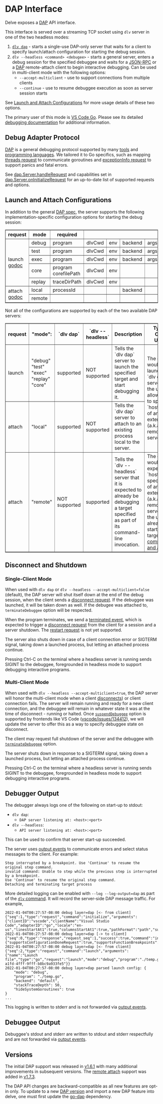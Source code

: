 # DAP Interface

Delve exposes a [DAP](https://microsoft.github.io/debug-adapter-protocol/overview) API interface.

This interface is served over a streaming TCP socket using `dlv` server in one of the two headless modes:
1. [`dlv dap`](../../usage/dlv_dap.md) - starts a single-use DAP-only server that waits for a client to specify launch/attach configuration for starting the debug session.
2. `dlv --headless <command> <debugee>` - starts a general server, enters a debug session for the specified debuggee and waits for a [JSON-RPC](../json-rpc/README.md) or a [DAP](https://microsoft.github.io/debug-adapter-protocol/overview) remote-attach client to begin interactive debugging. Can be used in multi-client mode with the following options:
   *  `--accept-multiclient` - use to support connections from multiple clients
   *  `--continue` - use to resume debuggee execution as soon as server session starts

See [Launch and Attach Configurations](#launch-and-attach-configurations) for more usage details of these two options.

The primary user of this mode is [VS Code Go](https://github.com/golang/vscode-go). Please see its 
detailed [debugging documentation](https://github.com/golang/vscode-go/blob/master/docs/debugging.md) for additional information.

## Debug Adapter Protocol

[DAP](https://microsoft.github.io/debug-adapter-protocol/specification) is a general debugging protocol supported by many [tools](https://microsoft.github.io/debug-adapter-protocol/implementors/tools/) and [programming languages](https://microsoft.github.io/debug-adapter-protocol/implementors/adapters/). We tailored it to Go specifics, such as mapping [threads request](https://microsoft.github.io/debug-adapter-protocol/specification#Requests_Threads) to communicate goroutines and [exceptionInfo request](https://microsoft.github.io/debug-adapter-protocol/specification#Requests_ExceptionInfo) to support panics and fatal errors.

See [dap.Server.handleRequest](https://github.com/go-delve/delve/search?q=handleRequest) and capabilities set in [dap.Server.onInitializeRequest](https://github.com/go-delve/delve/search?q=onInitializeRequest) for an up-to-date list of supported requests and options.

## Launch and Attach Configurations

In addition to the general [DAP spec](https://microsoft.github.io/debug-adapter-protocol/specification), the server supports the following implementation-specific configuration options for starting the debug session:

<table border=1>
<tr><th>request<th>mode<th>required<th colspan=9>optional<th></tr>
<tr><td rowspan=5>launch<br><a href="https://pkg.go.dev/github.com/go-delve/delve/service/dap#LaunchConfig">godoc</a>
    <td>debug<td>program               <td>dlvCwd<td>env<td>backend<td>args<td>cwd<td>buildFlags<td>output<td>noDebug
    <td rowspan=7>
    substitutePath<br>
    stopOnEntry<br>
    stackTraceDepth<br>
    showGlobalVariables<br>
    showRegisters<br>
    hideSystemGoroutines<br>
    goroutineFilters
    </tr>
<tr>
    <td>test<td>program                <td>dlvCwd<td>env<td>backend<td>args<td>cwd<td>buildFlags<td>output<td>noDebug</tr>
<tr>
    <td>exec<td>program                <td>dlvCwd<td>env<td>backend<td>args<td>cwd<td>          <td>      <td>noDebug</tr>
<tr>
    <td>core<td>program<br>corefilePath<td>dlvCwd<td>env<td>       <td>    <td>   <td>          <td>      <td>       </tr>
<tr>
    <td>replay<td>traceDirPath         <td>dlvCwd<td>env<td>       <td>    <td>   <td>          <td>      <td>       </tr>
<tr><td rowspan=2>attach<br><a href="https://pkg.go.dev/github.com/go-delve/delve/service/dap#AttachConfig">godoc</a>
    <td>local<td>processId             <td>      <td>   <td>backend<td>   <td>    <td>          <td>      <td>        </tr>
<tr>
    <td>remote<td>                     <td>      <td>   <td>       <td>   <td>    <td>          <td>      <td>        </tr>
</table>


Not all of the configurations are supported by each of the two available DAP servers:

<table border=1>
<tr>
<th>request<th>"mode":<th>`dlv dap`<th>`dlv --headless` <th> Description <th> Typical Client Usage
</tr>
<tr>
<td>launch<td>"debug"<br>"test"<br>"exec"<br>"replay"<br>"core"<td>supported<td>NOT supported <td> Tells the `dlv dap` server to launch the specified target and start debugging it.
<td rowspan=2>The client would launch the `dlv dap` server for the user or allow them to specify `host:port` of an external (a.k.a. remote) server.
<tr>
<td>attach<td>"local"<td>supported<td>NOT supported<td>Tells the `dlv dap` server to attach to an existing process local to the server.
</tr>
<tr>
<td>attach<td>"remote"<td>NOT supported<td>supported<td>Tells the `dlv --headless` server that it is expected to already be debugging a target specified as part of its command-line invocation.
<td>The client would expect `host:port` specification of an external (a.k.a. remote) server that the user already started with target <a href="https://github.com/go-delve/delve/blob/master/Documentation/usage/README.md">command and args</a>.
</tr>
</table>

## Disconnect and Shutdown

### Single-Client Mode

When used with `dlv dap` or `dlv --headless --accept-multiclient=false` (default), the DAP server will shut itself down at the end of the debug session, when the client sends a [disconnect request](https://microsoft.github.io/debug-adapter-protocol/specification#Requests_Disconnect). If the debuggee was launched, it will be taken down as well. If the debugee was attached to, `terminateDebuggee` option will be respected.

When the program terminates, we send a [terminated event](https://microsoft.github.io/debug-adapter-protocol/specification#Events_Terminated), which is expected to trigger a [disconnect request](https://microsoft.github.io/debug-adapter-protocol/specification#Requests_Disconnect) from the client for a session and a server shutdown. The [restart request](https://microsoft.github.io/debug-adapter-protocol/specification#Requests_Restart) is not yet supported. 

The server also shuts down in case of a client connection error or SIGTERM signal, taking down a launched process, but letting an attached process continue. 

Pressing Ctrl-C on the terminal where a headless server is running sends SIGINT to the debuggee, foregrounded in headless mode to support debugging interactive programs.

### Multi-Client Mode

When used with `dlv --headless --accept-multiclient=true`, the DAP server will honor the multi-client mode when a client [disconnects](https://microsoft.github.io/debug-adapter-protocol/specification#Requests_Disconnect)) or client connection fails. The server will remain running and ready for a new client connection, and the debuggee will remain in whatever state it was at the time of disconnect - running or halted. Once [`suspendDebuggee`](https://microsoft.github.io/debug-adapter-protocol/specification#Requests_Disconnect) option is supported by frontends like VS Code ([vscode/issues/134412](https://github.com/microsoft/vscode/issues/134412)), we will update the server to offer this as a way to specify debuggee state on disconnect.

The client may request full shutdown of the server and the debuggee with [`terminateDebuggee`](https://microsoft.github.io/debug-adapter-protocol/specification#Requests_Disconnect) option.

The server shuts down in response to a SIGTERM signal, taking down a launched process, but letting an attached process continue.

Pressing Ctrl-C on the terminal where a headless server is running sends SIGINT to the debuggee, foregrounded in headless mode to support debugging interactive programs.

## Debugger Output

The debugger always logs one of the following on start-up to stdout:
* `dlv dap`:
   * `DAP server listening at: <host>:<port>`
* `dlv --headless`: 
   * `API server listening at: <host>:<port>`

This can be used to confirm that server start-up succeeded.

The server uses [output events](https://microsoft.github.io/debug-adapter-protocol/specification#Events_Output) to communicate errors and select status messages to the client. For example:

```
Step interrupted by a breakpoint. Use 'Continue' to resume the original step command.
invalid command: Unable to step while the previous step is interrupted by a breakpoint.
Use 'Continue' to resume the original step command.
Detaching and terminating target process
```

More detailed logging can be enabled with `--log --log-output=dap` as part of the [`dlv` command](../../usage/dlv.md).
It will record the server-side DAP message traffic. For example, 
```
2022-01-04T00:27:57-08:00 debug layer=dap [<- from client]{"seq":1,"type":"request","command":"initialize","arguments":{"clientID":"vscode","clientName":"Visual Studio Code","adapterID":"go","locale":"en-us","linesStartAt1":true,"columnsStartAt1":true,"pathFormat":"path","supportsVariableType":true,"supportsVariablePaging":true,"supportsRunInTerminalRequest":true,"supportsMemoryReferences":true,"supportsProgressReporting":true,"supportsInvalidatedEvent":true}}
2022-01-04T00:27:57-08:00 debug layer=dap [-> to client]{"seq":0,"type":"response","request_seq":1,"success":true,"command":"initialize","body":{"supportsConfigurationDoneRequest":true,"supportsFunctionBreakpoints":true,"supportsConditionalBreakpoints":true,"supportsEvaluateForHovers":true,"supportsSetVariable":true,"supportsExceptionInfoRequest":true,"supportTerminateDebuggee":true,"supportsDelayedStackTraceLoading":true,"supportsLogPoints":true,"supportsDisassembleRequest":true,"supportsClipboardContext":true,"supportsSteppingGranularity":true,"supportsInstructionBreakpoints":true}}
2022-01-04T00:27:57-08:00 debug layer=dap [<- from client]{"seq":2,"type":"request","command":"launch","arguments":{"name":"Launch file","type":"go","request":"launch","mode":"debug","program":"./temp.go","hideSystemGoroutines":true,"__buildDir":"/Users/polina/go/src","__sessionId":"2ad0f0c1-a1fd-4fff-9fff-b8bc9a933fe5"}}
2022-01-04T00:27:57-08:00 debug layer=dap parsed launch config: {
	"mode": "debug",
	"program": "./temp.go",
	"backend": "default",
	"stackTraceDepth": 50,
	"hideSystemGoroutines": true
}
...
```
This logging is written to stderr and is not forwarded via 
[output events](https://microsoft.github.io/debug-adapter-protocol/specification#Events_Output).

## Debuggee Output

Debuggee's stdout and stderr are written to stdout and stderr respectfully and are not forwarded via 
[output events](https://microsoft.github.io/debug-adapter-protocol/specification#Events_Output).

## Versions

The initial DAP support was released in [v1.6.1](https://github.com/go-delve/delve/releases/tag/v1.6.1) with many additional improvements in subsequent versions. The [remote attach](https://github.com/go-delve/delve/issues/2328) support was added in [v1.7.3](https://github.com/go-delve/delve/releases/tag/v1.7.3).

The DAP API changes are backward-compatible as all new features are opt-in only. To update to a new [DAP version](https://microsoft.github.io/debug-adapter-protocol/changelog) and import a new DAP feature into delve, 
one must first update the [go-dap](https://github.com/google/go-dap) dependency.

<!--- TODO:
- most requests are handled synchronously and block
- hence many commands not supported when running, but setting breakpoints is
--->